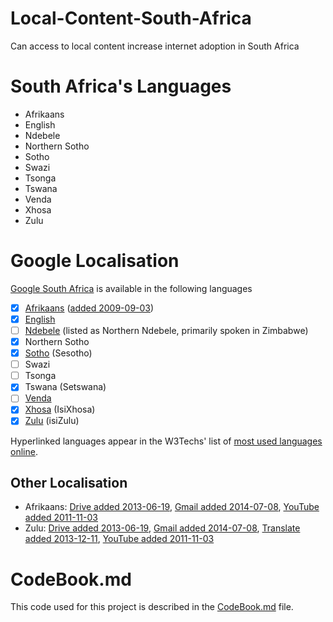 # Local-Content-South-Africa
Can access to local content increase internet adoption in South Africa

# South Africa's Languages

 - Afrikaans
 - English
 - Ndebele
 - Northern Sotho
 - Sotho
 - Swazi
 - Tsonga
 - Tswana
 - Venda
 - Xhosa
 - Zulu

# Google Localisation

[Google South Africa](http://www.google.co.za) is available in the following languages

 - [x] [Afrikaans](http://w3techs.com/technologies/details/cl-af-/all/all) ([added 2009-09-03](http://google-africa.blogspot.com/2009/09/google-translate-now-available-for.html))
 - [x] [English](http://w3techs.com/technologies/details/cl-en-/all/all)
 - [ ] [Ndebele](http://w3techs.com/technologies/details/cl-nd-/all/all) (listed as Northern Ndebele, primarily spoken in Zimbabwe)
 - [x] Northern Sotho
 - [x] [Sotho](http://w3techs.com/technologies/details/cl-st-/all/all) (Sesotho)
 - [ ] Swazi
 - [ ] Tsonga
 - [x] Tswana (Setswana)
 - [ ] [Venda](http://w3techs.com/technologies/details/cl-ve-/all/all)
 - [x] [Xhosa](http://w3techs.com/technologies/details/cl-xh-/all/all) (IsiXhosa)
 - [x] [Zulu](http://w3techs.com/technologies/details/cl-zu-/all/all) (isiZulu)
 
Hyperlinked languages appear in the W3Techs' list of [most used languages online](http://w3techs.com/technologies/overview/content_language/all).

## Other Localisation

 - Afrikaans: [Drive added 2013-06-19](http://google-africa.blogspot.com/2013/06/drive-docs-sheets-and-slides-now-in.html), [Gmail added 2014-07-08](http://google-africa.blogspot.com/2014/07/thirteen-new-languages-for-gmail.html), [YouTube added 2011-11-03](http://google-africa.blogspot.com/2011/11/youtube-now-speaks-isizulu-and.html)
 - Zulu: [Drive added 2013-06-19](http://google-africa.blogspot.com/2013/06/drive-docs-sheets-and-slides-now-in.html), [Gmail added 2014-07-08](http://google-africa.blogspot.com/2014/07/thirteen-new-languages-for-gmail.html), [Translate added 2013-12-11](http://google-africa.blogspot.com/2013/12/google-translate-now-in-80-languages.html), [YouTube added 2011-11-03](http://google-africa.blogspot.com/2011/11/youtube-now-speaks-isizulu-and.html)


# CodeBook.md

This code used for this project is described in the [CodeBook.md](/CodeBook.md) file.
